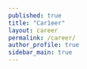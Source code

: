 ```yaml
---
published: true
title: "Car1eer"
layout: career
permalink: /career/
author_profile: true
sidebar_main: true
---
```


